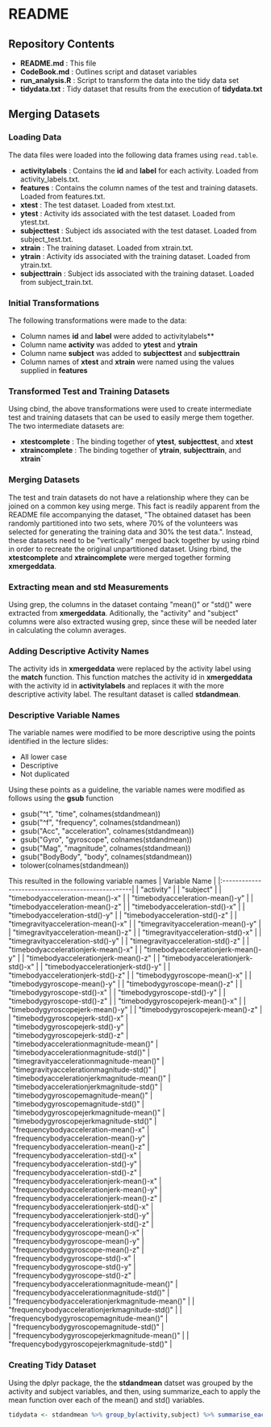 # README

## Repository Contents
* **README.md** : This file
* **CodeBook.md** : Outlines script and dataset variables
* **run_analysis.R** : Script to transform the data into the tidy data set
* **tidydata.txt** : Tidy dataset that results from the execution of **tidydata.txt**

## Merging Datasets

### Loading Data
The data files were loaded into the following data frames using `read.table`.
* **activitylabels** : Contains the **id** and **label** for each activity.  Loaded from activity_labels.txt.
* **features** : Contains the column names of the test and training datasets.  Loaded from features.txt.
* **xtest** : The test dataset.  Loaded from xtest.txt.
* **ytest** : Activity ids associated with the test dataset.  Loaded from ytest.txt.
* **subjecttest** : Subject ids associated with the test dataset.  Loaded from subject_test.txt.
* **xtrain** : The training dataset.  Loaded from xtrain.txt.
* **ytrain** : Activity ids associated with the training dataset.  Loaded from ytrain.txt.
* **subjecttrain** : Subject ids associated with the training dataset.  Loaded from subject_train.txt.

### Initial Transformations
The following transformations were made to the data:
* Column names **id** and **label** were added to activitylabels**
* Column name **activity** was added to **ytest** and **ytrain**
* Column name **subject** was added to **subjecttest** and **subjecttrain**
* Column names of **xtest** and **xtrain** were named using the values supplied in **features**

### Transformed Test and Training Datasets
Using cbind, the above transformations were used to create intermediate test and training datasets that can be used to easily merge them together.  The two intermediate datasets are:
* **xtestcomplete** : The binding together of **ytest**, **subjecttest**, and **xtest**
* **xtraincomplete** : The binding together of **ytrain**, **subjecttrain**, and **xtrain`**

### Merging Datasets
The test and train datasets do not have a relationship where they can be joined on a common key using merge.  This fact is readily apparent from the README file accompanying the dataset, "The obtained dataset has been randomly partitioned into two sets, where 70% of the volunteers was selected for generating the training data and 30% the test data.".  Instead, these datasets need to be "vertically" merged back together by using rbind in order to recreate the original unpartitioned dataset.  Using rbind, the **xtestcomplete** and **xtraincomplete** were merged together forming **xmergeddata**.

### Extracting mean and std Measurements
Using grep, the columns in the dataset containg "mean()" or "std()" were extracted from **xmergeddata**.  Aditionally, the "activity" and "subject" columns were also extracted wusing grep, since these will be needed later in calculating the column averages.

### Adding Descriptive Activity Names
The activity ids in **xmergeddata** were replaced by the activity label using the **match** function.  This function matches the activity id in **xmergeddata** with the activity id in **activitylabels** and replaces it with the more descriptive activity label.  The resultant dataset is called **stdandmean**.

### Descriptive Variable Names
The variable names were modified to be more descriptive using the points identified in the lecture slides:
* All lower case
* Descriptive
* Not duplicated

Using these points as a guideline, the variable names were modified as follows using the **gsub** function
* gsub("^t", "time", colnames(stdandmean))
* gsub("^f", "frequency", colnames(stdandmean))
* gsub("Acc", "acceleration", colnames(stdandmean))
* gsub("Gyro", "gyroscope", colnames(stdandmean))
* gsub("Mag", "magnitude", colnames(stdandmean))
* gsub("BodyBody", "body", colnames(stdandmean))
* tolower(colnames(stdandmean))

This resulted in the following variable names
| Variable Name										|
|:--------------------------------------------------|
| "activity"										|
| "subject"											|
| "timebodyacceleration-mean()-x"           		|
| "timebodyacceleration-mean()-y"           		|
| "timebodyacceleration-mean()-z"           		|
| "timebodyacceleration-std()-x"            		|
| "timebodyacceleration-std()-y"            		|
| "timebodyacceleration-std()-z"            		|
| "timegravityacceleration-mean()-x"        		|
| "timegravityacceleration-mean()-y"        		|
| "timegravityacceleration-mean()-z"        		|
| "timegravityacceleration-std()-x"         		|
| "timegravityacceleration-std()-y"         		|
| "timegravityacceleration-std()-z"         		|
| "timebodyaccelerationjerk-mean()-x"       		|
| "timebodyaccelerationjerk-mean()-y"       		|
| "timebodyaccelerationjerk-mean()-z"       		|
| "timebodyaccelerationjerk-std()-x"        		|
| "timebodyaccelerationjerk-std()-y"        		|
| "timebodyaccelerationjerk-std()-z"        		|
| "timebodygyroscope-mean()-x"              		|
| "timebodygyroscope-mean()-y"              		|
| "timebodygyroscope-mean()-z"              		|
| "timebodygyroscope-std()-x"               		|
| "timebodygyroscope-std()-y"               		|
| "timebodygyroscope-std()-z"               		|
| "timebodygyroscopejerk-mean()-x"        			|
| "timebodygyroscopejerk-mean()-y"          		|
| "timebodygyroscopejerk-mean()-z"          		|
| "timebodygyroscopejerk-std()-x"           		|    
| "timebodygyroscopejerk-std()-y"          			|     
| "timebodygyroscopejerk-std()-z"           		|    
| "timebodyaccelerationmagnitude-mean()"    		|     
| "timebodyaccelerationmagnitude-std()"     		|    
| "timegravityaccelerationmagnitude-mean()" 		|     
| "timegravityaccelerationmagnitude-std()"  		|    
| "timebodyaccelerationjerkmagnitude-mean()"		|     
| "timebodyaccelerationjerkmagnitude-std()" 		|    
| "timebodygyroscopemagnitude-mean()"       		|     
| "timebodygyroscopemagnitude-std()"        		|    
| "timebodygyroscopejerkmagnitude-mean()"   		|     
| "timebodygyroscopejerkmagnitude-std()"    		|    
| "frequencybodyacceleration-mean()-x"      		|     
| "frequencybodyacceleration-mean()-y"      		|    
| "frequencybodyacceleration-mean()-z"      		|     
| "frequencybodyacceleration-std()-x"       		|    
| "frequencybodyacceleration-std()-y"       		|     
| "frequencybodyacceleration-std()-z"       		|    
| "frequencybodyaccelerationjerk-mean()-x"  		|     
| "frequencybodyaccelerationjerk-mean()-y"  		|    
| "frequencybodyaccelerationjerk-mean()-z"  		|     
| "frequencybodyaccelerationjerk-std()-x"   		|    
| "frequencybodyaccelerationjerk-std()-y"   		|     
| "frequencybodyaccelerationjerk-std()-z"   		|    
| "frequencybodygyroscope-mean()-x"         		|     
| "frequencybodygyroscope-mean()-y"         		|    
| "frequencybodygyroscope-mean()-z"         		|     
| "frequencybodygyroscope-std()-x"          		|    
| "frequencybodygyroscope-std()-y"          		|     
| "frequencybodygyroscope-std()-z"        		  	|    
| "frequencybodyaccelerationmagnitude-mean()"		|    
| "frequencybodyaccelerationmagnitude-std()"		|    
| "frequencybodyaccelerationjerkmagnitude-mean()"	|
| "frequencybodyaccelerationjerkmagnitude-std()"	|
| "frequencybodygyroscopemagnitude-mean()"   		|    
| "frequencybodygyroscopemagnitude-std()"     		|  
| "frequencybodygyroscopejerkmagnitude-mean()"    	|
| "frequencybodygyroscopejerkmagnitude-std()"  		|


### Creating Tidy Dataset
Using the dplyr package, the the **stdandmean** datset was grouped by the activity and subject variables, and then, using summarize_each to apply the mean function over each of the mean() and std() variables.
```r
tidydata <- stdandmean %>% group_by(activity,subject) %>% summarise_each(funs(mean),-subject,-activity)
```
